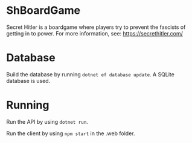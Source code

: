 # ShBoardGame

Secret Hitler is a boardgame where players try to prevent the fascists of getting in to power. For more information, see: https://secrethitler.com/

# Database

Build the database by running `dotnet ef database update`. A SQLite database is used.

# Running

Run the API by using `dotnet run`.

Run the client by using `npm start` in the .web folder.
